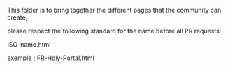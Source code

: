 This folder is to bring together the different pages that the community can create, 

please respect the following standard for the name before all PR requests: 

ISO-name.html

exemple : FR-Holy-Portal.html

